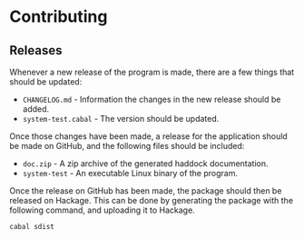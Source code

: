 # Contributing

## Releases
Whenever a new release of the program is made, there are a few things that should be updated:

* `CHANGELOG.md` -  Information the changes in the new release should be added.
* `system-test.cabal` - The version should be updated.

Once those changes have been made, a release for the application should be made on GitHub, and the following files should be included:

* `doc.zip` - A zip archive of the generated haddock documentation.
* `system-test` - An executable Linux binary of the program.

Once the release on GitHub has been made, the package should then be released on Hackage. This can be done by generating the package with the following command, and uploading it to Hackage.

```
cabal sdist
```
